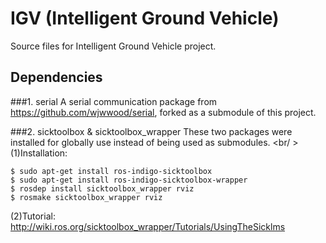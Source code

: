 # IGV (Intelligent Ground Vehicle)
Source files for Intelligent Ground Vehicle project.

## Dependencies
###1. serial
A serial communication package from https://github.com/wjwwood/serial, forked 
as a submodule of this project.

###2. sicktoolbox & sicktoolbox_wrapper
These two packages were installed for globally use instead of being used as 
submodules. <br/ >
(1)Installation:

	$ sudo apt-get install ros-indigo-sicktoolbox
	$ sudo apt-get install ros-indigo-sicktoolbox-wrapper
	$ rosdep install sicktoolbox_wrapper rviz
	$ rosmake sicktoolbox_wrapper rviz

(2)Tutorial: http://wiki.ros.org/sicktoolbox_wrapper/Tutorials/UsingTheSicklms
